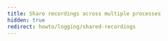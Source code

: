 ```yaml
---
title: Share recordings across multiple processes
hidden: true
redirect: howto/logging/shared-recordings
---
```

